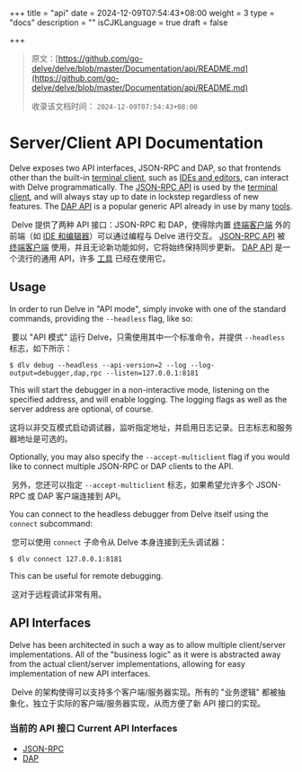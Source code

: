 +++
title = "api"
date = 2024-12-09T07:54:43+08:00
weight = 3
type = "docs"
description = ""
isCJKLanguage = true
draft = false

+++

> 原文：[https://github.com/go-delve/delve/blob/master/Documentation/api/README.md](https://github.com/go-delve/delve/blob/master/Documentation/api/README.md)
>
> 收录该文档时间： `2024-12-09T07:54:43+08:00`

# Server/Client API Documentation



Delve exposes two API interfaces, JSON-RPC and DAP, so that frontends other than the built-in [terminal client](https://github.com/go-delve/delve/blob/master/Documentation/cli/README.md), such as [IDEs and editors](https://github.com/go-delve/delve/blob/master/Documentation/EditorIntegration.md), can interact with Delve programmatically. The [JSON-RPC API](https://github.com/go-delve/delve/blob/master/Documentation/api/json-rpc/README.md) is used by the [terminal client](https://github.com/go-delve/delve/blob/master/Documentation/cli/README.md), and will always stay up to date in lockstep regardless of new features. The [DAP API](https://github.com/go-delve/delve/blob/master/Documentation/api/dap/README.md) is a popular generic API already in use by many [tools](https://microsoft.github.io/debug-adapter-protocol/implementors/tools/).

​	Delve 提供了两种 API 接口：JSON-RPC 和 DAP，使得除内置 [终端客户端](https://github.com/go-delve/delve/blob/master/Documentation/cli/README.md) 外的前端（如 [IDE 和编辑器](https://github.com/go-delve/delve/blob/master/Documentation/EditorIntegration.md)）可以通过编程与 Delve 进行交互。 [JSON-RPC API](https://github.com/go-delve/delve/blob/master/Documentation/api/json-rpc/README.md) 被 [终端客户端](https://github.com/go-delve/delve/blob/master/Documentation/cli/README.md) 使用，并且无论新功能如何，它将始终保持同步更新。 [DAP API](https://github.com/go-delve/delve/blob/master/Documentation/api/dap/README.md) 是一个流行的通用 API，许多 [工具](https://microsoft.github.io/debug-adapter-protocol/implementors/tools/) 已经在使用它。

## Usage



In order to run Delve in "API mode", simply invoke with one of the standard commands, providing the `--headless` flag, like so:

​	要以 "API 模式" 运行 Delve，只需使用其中一个标准命令，并提供 `--headless` 标志，如下所示：

```
$ dlv debug --headless --api-version=2 --log --log-output=debugger,dap,rpc --listen=127.0.0.1:8181
```



This will start the debugger in a non-interactive mode, listening on the specified address, and will enable logging. The logging flags as well as the server address are optional, of course.

​	这将以非交互模式启动调试器，监听指定地址，并启用日志记录。日志标志和服务器地址是可选的。

Optionally, you may also specify the `--accept-multiclient` flag if you would like to connect multiple JSON-RPC or DAP clients to the API.

​	另外，您还可以指定 `--accept-multiclient` 标志，如果希望允许多个 JSON-RPC 或 DAP 客户端连接到 API。

You can connect to the headless debugger from Delve itself using the `connect` subcommand:

​	您可以使用 `connect` 子命令从 Delve 本身连接到无头调试器：

```
$ dlv connect 127.0.0.1:8181
```



This can be useful for remote debugging.

​	这对于远程调试非常有用。

## API Interfaces



Delve has been architected in such a way as to allow multiple client/server implementations. All of the "business logic" as it were is abstracted away from the actual client/server implementations, allowing for easy implementation of new API interfaces.

​	Delve 的架构使得可以支持多个客户端/服务器实现。所有的 "业务逻辑" 都被抽象化，独立于实际的客户端/服务器实现，从而方便了新 API 接口的实现。

### 当前的 API 接口 Current API Interfaces



- [JSON-RPC](https://github.com/go-delve/delve/blob/master/Documentation/api/json-rpc/README.md)
- [DAP](https://github.com/go-delve/delve/blob/master/Documentation/api/dap/README.md)
